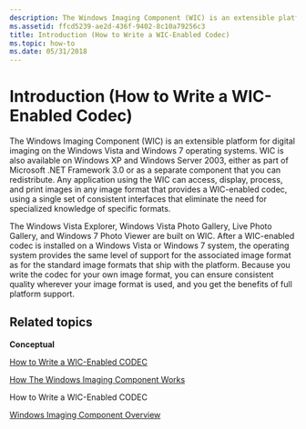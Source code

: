 ```yaml
---
description: The Windows Imaging Component (WIC) is an extensible platform for digital imaging on the Windows Vista and Windows 7 operating systems.
ms.assetid: ffcd5239-ae2d-436f-9402-8c10a79256c3
title: Introduction (How to Write a WIC-Enabled Codec)
ms.topic: how-to
ms.date: 05/31/2018
---
```


# Introduction (How to Write a WIC-Enabled Codec)

The Windows Imaging Component (WIC) is an extensible platform for digital imaging on the Windows Vista and Windows 7 operating systems. WIC is also available on Windows XP and Windows Server 2003, either as part of Microsoft .NET Framework 3.0 or as a separate component that you can redistribute. Any application using the WIC can access, display, process, and print images in any image format that provides a WIC-enabled codec, using a single set of consistent interfaces that eliminate the need for specialized knowledge of specific formats.

The Windows Vista Explorer, Windows Vista Photo Gallery, Live Photo Gallery, and Windows 7 Photo Viewer are built on WIC. After a WIC-enabled codec is installed on a Windows Vista or Windows 7 system, the operating system provides the same level of support for the associated image format as for the standard image formats that ship with the platform. Because you write the codec for your own image format, you can ensure consistent quality wherever your image format is used, and you get the benefits of full platform support.

## Related topics

<dl> <dt>

**Conceptual**
</dt> <dt>

[How to Write a WIC-Enabled CODEC](-wic-howtowriteacodec.md)
</dt> <dt>

[How The Windows Imaging Component Works](-wic-howwicworks.md)
</dt> <dt>

How to Write a WIC-Enabled CODEC
</dt> <dt>

[Windows Imaging Component Overview](-wic-about-windows-imaging-codec.md)
</dt> </dl>

 

 




